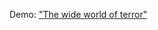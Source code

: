 <p>Demo: <a href="http://www.northbynorthwestern.com/story/the-wide-world-of-terror/">"The wide world of terror"</p>
